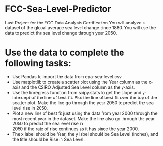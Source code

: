 # FCC-Sea-Level-Predictor
Last Project for the FCC Data Analysis Certification
You will analyze a dataset of the global average sea level change since 1880. You will use the data to predict the sea level change through year 2050.

# Use the data to complete the following tasks:

- Use Pandas to import the data from epa-sea-level.csv.
- Use matplotlib to create a scatter plot using the Year column as the x-axis and the CSIRO Adjusted Sea Level column as the y-axis.
- Use the linregress function from scipy.stats to get the slope and y-intercept of the line of best fit. Plot the line of best fit over the top of the scatter plot. Make the line go through    the year 2050 to predict the sea level rise in 2050.
- Plot a new line of best fit just using the data from year 2000 through the most recent year in the dataset. Make the line also go through the year 2050 to predict the sea level rise in     
  2050 if the rate of rise continues as it has since the year 2000.
- The x label should be Year, the y label should be Sea Level (inches), and the title should be Rise in Sea Level.
